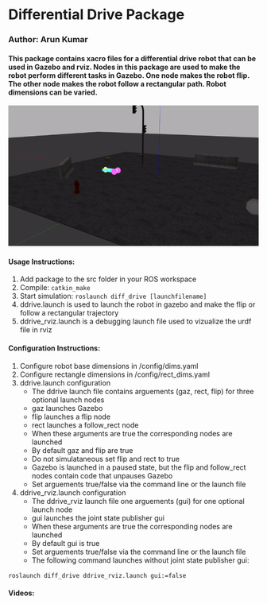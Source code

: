 # Differential Drive Package
### Author: Arun Kumar

#### This package contains xacro files for a differential drive robot that can be used in Gazebo and rviz. Nodes in this package are used to make the robot perform different tasks in Gazebo. One node makes the robot flip. The other node makes the robot follow a rectangular path. Robot dimensions can be varied.

![](videos/flip.gif)

#### Usage Instructions:
1. Add package to the src folder in your ROS workspace
1. Compile: `catkin_make`
1. Start simulation: `roslaunch diff_drive [launchfilename]`
1. ddrive.launch is used to launch the robot in gazebo and make the flip or follow a rectangular trajectory
1. ddrive_rviz.launch is a debugging launch file used to vizualize the urdf file in rviz

#### Configuration Instructions:
1. Configure robot base dimensions in /config/dims.yaml
1. Configure rectangle dimensions in /config/rect_dims.yaml
1. ddrive.launch configuration
    * The ddrive launch file contains arguements (gaz, rect, flip) for three optional launch nodes
    * gaz launches Gazebo
    * flip launches a flip node
    * rect launches a follow_rect node
    * When these arguments are true the corresponding nodes are launched
    * By default gaz and flip are true
    * Do not simulataneous set flip and rect to true
    * Gazebo is launched in a paused state, but the flip and follow_rect nodes contain code that unpauses Gazebo
    * Set arguements true/false via the command line or the launch file
1. ddrive_rviz.launch configuration
    * The ddrive_rviz launch file one arguements (gui) for one optional launch node
    * gui launches the joint state publisher gui
    * When these arguments are true the corresponding nodes are launched
    * By default gui is true
    * Set arguements true/false via the command line or the launch file
    * The following command launches without joint state publisher gui:
```
roslaunch diff_drive ddrive_rviz.launch gui:=false
```

#### Videos:
